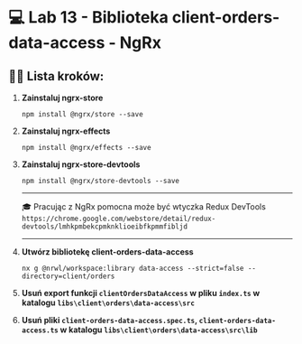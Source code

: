# 💻 Lab 13 - Biblioteka client-orders-data-access - NgRx

## 🏋️‍♀️ Lista kroków:

1. **Zainstaluj ngrx-store**

   ```shell
   npm install @ngrx/store --save
   ```

2. **Zainstaluj ngrx-effects**

   ```shell
   npm install @ngrx/effects --save
   ```

3. **Zainstaluj ngrx-store-devtools**

   ```shell
   npm install @ngrx/store-devtools --save
   ```

    ---

   🎓 Pracując z NgRx pomocna może być wtyczka Redux DevTools `https://chrome.google.com/webstore/detail/redux-devtools/lmhkpmbekcpmknklioeibfkpmmfibljd`

    ---


4. **Utwórz bibliotekę client-orders-data-access**

   ```shell
   nx g @nrwl/workspace:library data-access --strict=false --directory=client/orders
   ```

5. **Usuń export funkcji `clientOrdersDataAccess` w pliku `index.ts` w katalogu `libs\client\orders\data-access\src`**


6. **Usuń pliki `client-orders-data-access.spec.ts`, `client-orders-data-access.ts` w katalogu `libs\client\orders\data-access\src\lib`**

